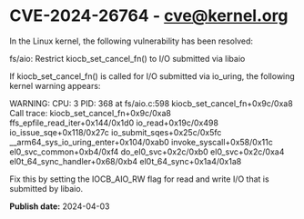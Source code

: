 # CVE-2024-26764 - cve@kernel.org

In the Linux kernel, the following vulnerability has been resolved:

fs/aio: Restrict kiocb_set_cancel_fn() to I/O submitted via libaio

If kiocb_set_cancel_fn() is called for I/O submitted via io_uring, the
following kernel warning appears:

WARNING: CPU: 3 PID: 368 at fs/aio.c:598 kiocb_set_cancel_fn+0x9c/0xa8
Call trace:
 kiocb_set_cancel_fn+0x9c/0xa8
 ffs_epfile_read_iter+0x144/0x1d0
 io_read+0x19c/0x498
 io_issue_sqe+0x118/0x27c
 io_submit_sqes+0x25c/0x5fc
 __arm64_sys_io_uring_enter+0x104/0xab0
 invoke_syscall+0x58/0x11c
 el0_svc_common+0xb4/0xf4
 do_el0_svc+0x2c/0xb0
 el0_svc+0x2c/0xa4
 el0t_64_sync_handler+0x68/0xb4
 el0t_64_sync+0x1a4/0x1a8

Fix this by setting the IOCB_AIO_RW flag for read and write I/O that is
submitted by libaio.

**Publish date:** 2024-04-03

